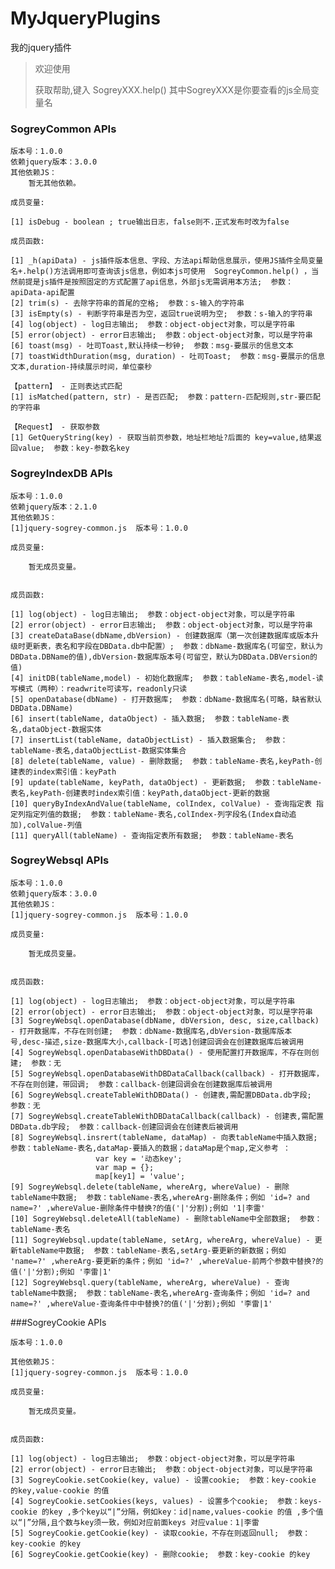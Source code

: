 # MyJqueryPlugins
我的jquery插件


> 欢迎使用
>
>获取帮助,键入   SogreyXXX.help()  其中SogreyXXX是你要查看的js全局变量名

### SogreyCommon APIs

	版本号：1.0.0
	依赖jquery版本：3.0.0
	其他依赖JS：
	    暂无其他依赖。
	
	成员变量:
	
	[1] isDebug - boolean ; true输出日志，false则不.正式发布时改为false
	
	成员函数:
	
	[1] _h(apiData) - js插件版本信息、字段、方法api帮助信息展示，使用JS插件全局变量名+.help()方法调用即可查询该js信息，例如本js可使用  SogreyCommon.help() ，当然前提是js插件是按照固定的方式配置了api信息，外部js无需调用本方法;  参数：apiData-api配置
	[2] trim(s) - 去除字符串的首尾的空格;  参数：s-输入的字符串
	[3] isEmpty(s) - 判断字符串是否为空，返回true说明为空;  参数：s-输入的字符串
	[4] log(object) - log日志输出;  参数：object-object对象，可以是字符串
	[5] error(object) - error日志输出;  参数：object-object对象，可以是字符串
	[6] toast(msg) - 吐司Toast,默认持续一秒钟;  参数：msg-要展示的信息文本
	[7] toastWidthDuration(msg, duration) - 吐司Toast;  参数：msg-要展示的信息文本,duration-持续展示时间，单位豪秒
	
	【pattern】 - 正则表达式匹配
	[1] isMatched(pattern, str) - 是否匹配;  参数：pattern-匹配规则,str-要匹配的字符串
	
	【Request】 - 获取参数
	[1] GetQueryString(key) - 获取当前页参数，地址栏地址?后面的 key=value,结果返回value;  参数：key-参数名key

### SogreyIndexDB APIs

	版本号：1.0.0
	依赖jquery版本：2.1.0
	其他依赖JS：
	[1]jquery-sogrey-common.js  版本号：1.0.0
	
	成员变量:
	
	    暂无成员变量。
	
	
	成员函数:
	
	[1] log(object) - log日志输出;  参数：object-object对象，可以是字符串
	[2] error(object) - error日志输出;  参数：object-object对象，可以是字符串
	[3] createDataBase(dbName,dbVersion) - 创建数据库（第一次创建数据库或版本升级时更新表，表名和字段在DBData.db中配置）;  参数：dbName-数据库名(可留空，默认为DBData.DBName的值),dbVersion-数据库版本号(可留空，默认为DBData.DBVersion的值)
	[4] initDB(tableName,model) - 初始化数据库;  参数：tableName-表名,model-读写模式（两种）：readwrite可读写，readonly只读
	[5] openDatabase(dbName) - 打开数据库;  参数：dbName-数据库名(可略，缺省默认DBData.DBName)
	[6] insert(tableName, dataObject) - 插入数据;  参数：tableName-表名,dataObject-数据实体
	[7] insertList(tableName, dataObjectList) - 插入数据集合;  参数：tableName-表名,dataObjectList-数据实体集合
	[8] delete(tableName, value) - 删除数据;  参数：tableName-表名,keyPath-创建表的index索引值：keyPath
	[9] update(tableName, keyPath, dataObject) - 更新数据;  参数：tableName-表名,keyPath-创建表时index索引值：keyPath,dataObject-更新的数据
	[10] queryByIndexAndValue(tableName, colIndex, colValue) - 查询指定表 指定列指定列值的数据;  参数：tableName-表名,colIndex-列字段名(Index自动追加),colValue-列值
	[11] queryAll(tableName) - 查询指定表所有数据;  参数：tableName-表名




### SogreyWebsql APIs



	版本号：1.0.0
	依赖jquery版本：3.0.0
	其他依赖JS：
	[1]jquery-sogrey-common.js  版本号：1.0.0
	
	成员变量:
	
	    暂无成员变量。
	
	
	成员函数:
	
	[1] log(object) - log日志输出;  参数：object-object对象，可以是字符串
	[2] error(object) - error日志输出;  参数：object-object对象，可以是字符串
	[3] SogreyWebsql.openDatabase(dbName, dbVersion, desc, size,callback) - 打开数据库，不存在则创建;  参数：dbName-数据库名,dbVersion-数据库版本号,desc-描述,size-数据库大小,callback-[可选]创建回调会在创建数据库后被调用
	[4] SogreyWebsql.openDatabaseWithDBData() - 使用配置打开数据库，不存在则创建;  参数：无
	[5] SogreyWebsql.openDatabaseWithDBDataCallback(callback) - 打开数据库，不存在则创建，带回调;  参数：callback-创建回调会在创建数据库后被调用
	[6] SogreyWebsql.createTableWithDBData() - 创建表,需配置DBData.db字段;  参数：无
	[7] SogreyWebsql.createTableWithDBDataCallback(callback) - 创建表,需配置DBData.db字段;  参数：callback-创建回调会在创建表后被调用
	[8] SogreyWebsql.insrert(tableName, dataMap) - 向表tableName中插入数据;  参数：tableName-表名,dataMap-要插入的数据；dataMap是个map,定义参考 ：
	                   var key = '动态key';
	                   var map = {};
	                   map[key1] = 'value';
	[9] SogreyWebsql.delete(tableName, whereArg, whereValue) - 删除tableName中数据;  参数：tableName-表名,whereArg-删除条件；例如 'id=? and name=?' ,whereValue-删除条件中替换?的值('|'分割);例如 '1|李雷' 
	[10] SogreyWebsql.deleteAll(tableName) - 删除tableName中全部数据;  参数：tableName-表名
	[11] SogreyWebsql.update(tableName, setArg, whereArg, whereValue) - 更新tableName中数据;  参数：tableName-表名,setArg-要更新的新数据；例如 'name=?' ,whereArg-要更新的条件；例如 'id=?' ,whereValue-前两个参数中替换?的值('|'分割);例如 '李雷|1' 
	[12] SogreyWebsql.query(tableName, whereArg, whereValue) - 查询tableName中数据;  参数：tableName-表名,whereArg-查询条件；例如 'id=? and name=?' ,whereValue-查询条件中中替换?的值('|'分割);例如 '李雷|1' 


###SogreyCookie APIs

	版本号：1.0.0
	
	其他依赖JS：
	[1]jquery-sogrey-common.js  版本号：1.0.0
	
	成员变量:
	
	    暂无成员变量。
	
	
	成员函数:
	
	[1] log(object) - log日志输出;  参数：object-object对象，可以是字符串
	[2] error(object) - error日志输出;  参数：object-object对象，可以是字符串
	[3] SogreyCookie.setCookie(key, value) - 设置cookie;  参数：key-cookie 的key,value-cookie 的值
	[4] SogreyCookie.setCookies(keys, values) - 设置多个cookie;  参数：keys-cookie 的key ,多个key以“|”分隔，例如key：id|name,values-cookie 的值 ,多个值以“|”分隔,且个数与key须一致，例如对应前面keys 对应value：1|李雷
	[5] SogreyCookie.getCookie(key) - 读取cookie，不存在则返回null;  参数：key-cookie 的key
	[6] SogreyCookie.getCookie(key) - 删除cookie;  参数：key-cookie 的key